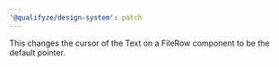 ```yaml
---
'@qualifyze/design-system': patch
---
```


This changes the cursor of the Text on a FileRow component to be the default pointer.
